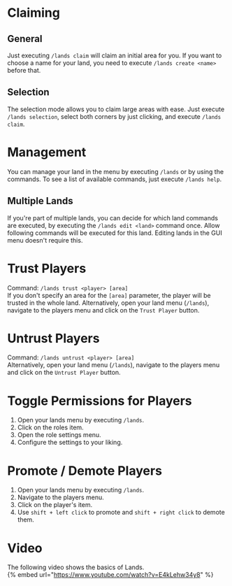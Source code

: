 # Claiming
## General
Just executing ``/lands claim`` will claim an initial area for you. If you want to
choose a name for your land, you need to execute ``/lands create <name>`` before that.

## Selection
The selection mode allows you to claim large areas with ease. Just execute ``/lands selection``, select both corners by just clicking, and
execute ``/lands claim``.

# Management
You can manage your land in the menu by executing ``/lands`` or by using the commands. To see a list of available commands,
just execute ``/lands help``.

## Multiple Lands
If you're part of multiple lands, you can decide for which land commands are executed, by executing the ``/lands edit <land>`` command once.
Allow following commands will be executed for this land. Editing lands in the GUI menu doesn't require this.

# Trust Players
Command: `/lands trust <player> [area]`\
If you don't specify an area for the `[area]` parameter, the player will be trusted in the whole land.
Alternatively, open your land menu (`/lands`), navigate to the players menu and click on the `Trust Player` button.

# Untrust Players
Command: `/lands untrust <player> [area]`\
Alternatively, open your land menu (`/lands`), navigate to the players menu and click on the `Untrust Player` button.

# Toggle Permissions for Players
1. Open your lands menu by executing `/lands`.
2. Click on the roles item.
3. Open the role settings menu.
4. Configure the settings to your liking.

# Promote / Demote Players
1. Open your lands menu by executing `/lands`.
2. Navigate to the players menu.
3. Click on the player's item.
4. Use `shift + left click` to promote and `shift + right click` to demote them.

# Video
The following video shows the basics of Lands.\
{% embed url="https://www.youtube.com/watch?v=E4kLehw34y8" %}